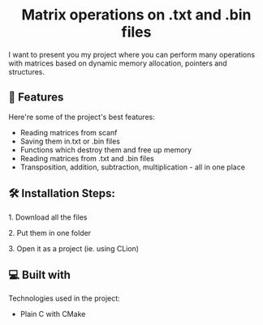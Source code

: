 <h1 align="center" id="title">Matrix operations on .txt and .bin files</h1>

<p id="description">I want to present you my project where you can perform many operations with matrices based on dynamic memory allocation, pointers and structures.</p>

  
  
<h2>🧐 Features</h2>

Here're some of the project's best features:

*   Reading matrices from scanf
*   Saving them in.txt or .bin files
*   Functions which destroy them and free up memory
*   Reading matrices from .txt and .bin files
*   Transposition, addition, subtraction, multiplication - all in one place



<h2>🛠️ Installation Steps:</h2>

<p>1. Download all the files</p>

<p>2. Put them in one folder</p>

<p>3. Open it as a project (ie. using CLion)</p>

  
  
<h2>💻 Built with</h2>

Technologies used in the project:

*   Plain C with CMake
